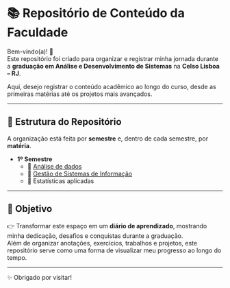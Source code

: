 # 📚 Repositório de Conteúdo da Faculdade  

Bem-vindo(a)! 🚀  
Este repositório foi criado para organizar e registrar minha jornada durante a **graduação em Análise e Desenvolvimento de Sistemas** na **Celso Lisboa – RJ**.  

Aqui, desejo registrar o conteúdo acadêmico ao longo do curso, desde as primeiras matérias até os projetos mais avançados.  

---

## 📂 Estrutura do Repositório  

A organização está feita por **semestre** e, dentro de cada semestre, por **matéria**.  

- **1º Semestre**  
  - 📘 [Análise de dados](https://github.com/thaynagoncalvess/celso_lisboa/tree/main/CELSO_LISBOA/1%C2%BA%20per%C3%ADodo/ANALISE%20DE%20DADOS)
  - 📗 [Gestão de Sistemas de Informação](https://github.com/thaynagoncalvess/celso_lisboa/tree/main/CELSO_LISBOA/1%C2%BA%20per%C3%ADodo/GEST%C3%83O%20DE%20SISTEMAS%20DE%20INFORMA%C3%87%C3%83O)
  - 📙 Estatísticas aplicadas


---

## 🎯 Objetivo  

👉 Transformar este espaço em um **diário de aprendizado**, mostrando minha dedicação, desafios e conquistas durante a graduação.  
Além de organizar anotações, exercícios, trabalhos e projetos, este repositório serve como uma forma de visualizar meu progresso ao longo do tempo.  

---

✨ Obrigado por visitar!  
